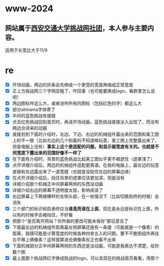 # www-2024

## 网站属于[西安交通大学挑战网社团](https://www.tiaozhan.com/)，本人参与主要内容。

适用于长宽比大于11/9

# re

- [x] 开场动画，两边的灰条会先伸成一个更宽的宽度再缩成正常宽度
- [x] 正上方挑战网三个字明显粗了，咋回事（也可能要换成logo，看群里怎么说吧）
- [x] 两边图标咋这么大，或者说咋所有的图标（包括红色的字）都这么大
- [x] 部分alimama字体寄了
- [x] 中间的蓝色挑战有接缝
- [x] 点击红色挑战回到首页时，再进开场动画，蓝色挑战直接淡入出现了，而没有两边合进来的动画
- [x] 直接划到下面的介绍时，左边、下边、右边的机械组件露出来的范围和美工图上的不一致（比如左边的几个斜着的不知道嘛玩意，美工图上完整露出来了，但是电脑上没有）**事实上这个是适配的问题，和显示器宽度有关的。也就是不同宽度下露出来的范围好像不一样了**
- [x] 在下面有介绍时，背景的蓝色挑战比起美工图似乎更不被遮住（遮罩浅了）
- [x] 点开详细介绍后，两边的机械组件适配更离谱。在我的电脑上，最左边的玩意直接和左边露出来了一道宽缝（也就是没贴住左边的屏幕边缘）
- [x] 在点开详细介绍后，挡住背景的遮罩应该更加深，但是没有
- [x] 详细介绍那个机械正中间屏幕两侧的东西没动画
- [x] 详细介绍右边的屏幕不透明度太低，影响阅读了
- [x] 右边屏幕上下两根横杆的左侧头部，在一些情况下（比如切换到终的时候）会消失
- [x] 三个部门的标识和启承终应当**谁高亮谁在上面**，现在是永远是标识在上面，所以有的时候字会被挡住，不好看
- [x] 把那个“是否离开网站？你所做的更改可能未保存”那玩意去了
- [x] 下面最左边的机械组件距离最左侧屏幕还是有一条缝（可能就是一个像素）的距离，我猜可能是计算宽度的时候各种四舍五入的问题。要不干脆把组件再往左平移上俩像素？这样就算进去俩像素反正也看不出来
- [x] 下面机械部分正中间屏幕两侧的东西还是没动画，可能是我表达不清楚，给你截个图
- [x] 最上面那个挑战网红字换成挑战的logo，可以去现在的挑战首页看看，用那个